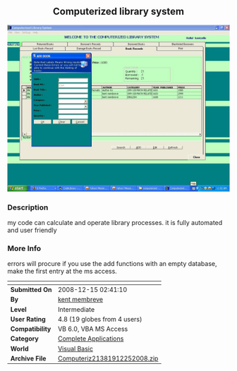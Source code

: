 ﻿<div align="center">

## Computerized library system

<img src="PIC20081225232054790.JPG">
</div>

### Description

my code can calculate and operate library processes. it is fully automated and user friendly
 
### More Info
 
errors will procure if you use the add functions with an empty database, make the first entry at the ms access.


<span>             |<span>
---                |---
**Submitted On**   |2008-12-15 02:41:10
**By**             |[kent membreve](https://github.com/Planet-Source-Code/PSCIndex/blob/master/ByAuthor/kent-membreve.md)
**Level**          |Intermediate
**User Rating**    |4.8 (19 globes from 4 users)
**Compatibility**  |VB 6\.0, VBA MS Access
**Category**       |[Complete Applications](https://github.com/Planet-Source-Code/PSCIndex/blob/master/ByCategory/complete-applications__1-27.md)
**World**          |[Visual Basic](https://github.com/Planet-Source-Code/PSCIndex/blob/master/ByWorld/visual-basic.md)
**Archive File**   |[Computeriz21381912252008\.zip](https://github.com/Planet-Source-Code/kent-membreve-computerized-library-system__1-71568/archive/master.zip)








